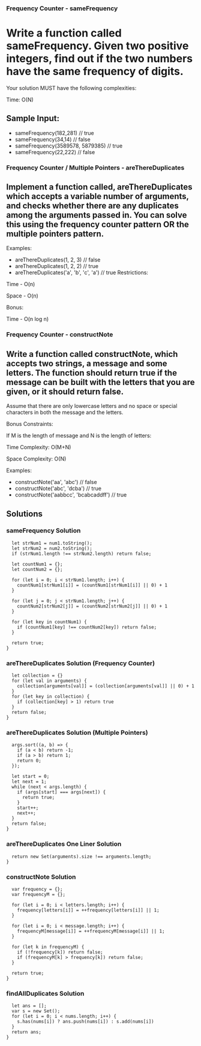 ### Frequency Counter - sameFrequency

# Write a function called sameFrequency. Given two positive integers, find out if the two numbers have the same frequency of digits.

Your solution MUST have the following complexities:

Time: O(N)

## Sample Input:

- sameFrequency(182,281) // true
- sameFrequency(34,14) // false
- sameFrequency(3589578, 5879385) // true
- sameFrequency(22,222) // false

### Frequency Counter / Multiple Pointers - areThereDuplicates

## Implement a function called, areThereDuplicates which accepts a variable number of arguments, and checks whether there are any duplicates among the arguments passed in. You can solve this using the frequency counter pattern OR the multiple pointers pattern.

Examples:

- areThereDuplicates(1, 2, 3) // false
- areThereDuplicates(1, 2, 2) // true
- areThereDuplicates('a', 'b', 'c', 'a') // true
  Restrictions:

Time - O(n)

Space - O(n)

Bonus:

Time - O(n log n)

### Frequency Counter - constructNote

## Write a function called constructNote, which accepts two strings, a message and some letters. The function should return true if the message can be built with the letters that you are given, or it should return false.

Assume that there are only lowercase letters and no space or special characters in both the message and the letters.

Bonus Constraints:

If M is the length of message and N is the length of letters:

Time Complexity: O(M+N)

Space Complexity: O(N)

Examples:

- constructNote('aa', 'abc') // false
- constructNote('abc', 'dcba') // true
- constructNote('aabbcc', 'bcabcaddff') // true

## Solutions

### sameFrequency Solution

```function sameFrequency(num1, num2) {
  let strNum1 = num1.toString();
  let strNum2 = num2.toString();
  if (strNum1.length !== strNum2.length) return false;

  let countNum1 = {};
  let countNum2 = {};

  for (let i = 0; i < strNum1.length; i++) {
    countNum1[strNum1[i]] = (countNum1[strNum1[i]] || 0) + 1
  }

  for (let j = 0; j < strNum1.length; j++) {
    countNum2[strNum2[j]] = (countNum2[strNum2[j]] || 0) + 1
  }

  for (let key in countNum1) {
    if (countNum1[key] !== countNum2[key]) return false;
  }

  return true;
}
```

### areThereDuplicates Solution (Frequency Counter)

```function areThereDuplicates() {
  let collection = {}
  for (let val in arguments) {
    collection[arguments[val]] = (collection[arguments[val]] || 0) + 1
  }
  for (let key in collection) {
    if (collection[key] > 1) return true
  }
  return false;
}
```

### areThereDuplicates Solution (Multiple Pointers)

```function areThereDuplicates(...args) {
  args.sort((a, b) => {
    if (a < b) return -1;
    if (a > b) return 1;
    return 0;
  });

  let start = 0;
  let next = 1;
  while (next < args.length) {
    if (args[start] === args[next]) {
      return true;
    }
    start++;
    next++;
  }
  return false;
}
```

### areThereDuplicates One Liner Solution

```function areThereDuplicates() {
  return new Set(arguments).size !== arguments.length;
}
```

### constructNote Solution

```function constructNote(message, letters) {
  var frequency = {};
  var frequencyM = {};

  for (let i = 0; i < letters.length; i++) {
    frequency[letters[i]] = ++frequency[letters[i]] || 1;
  }

  for (let i = 0; i < message.length; i++) {
    frequencyM[message[i]] = ++frequencyM[message[i]] || 1;
  }

  for (let k in frequencyM) {
    if (!frequency[k]) return false;
    if (frequencyM[k] > frequency[k]) return false;
  }

  return true;
}
```

### findAllDuplicates Solution

```function findAllDuplicates(nums) {
  let ans = [];
  var s = new Set();
  for (let i = 0; i < nums.length; i++) {
    s.has(nums[i]) ? ans.push(nums[i]) : s.add(nums[i])
  }
  return ans;
}
```
